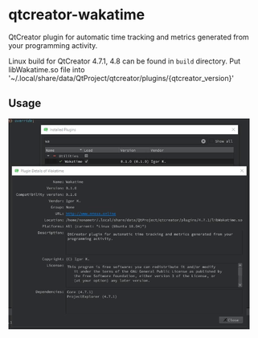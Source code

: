 # qtcreator-wakatime
QtCreator plugin for automatic time tracking and metrics generated from your programming activity.

Linux build for QtCreator 4.7.1, 4.8 can be found in `build` directory. Put libWakatime.so file into '~/.local/share/data/QtProject/qtcreator/plugins/{qtcreator_version}'

## Usage
![preview](./preview.gif)
